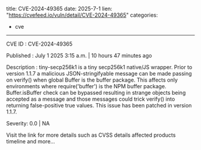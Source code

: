  
title: CVE-2024-49365
date: 2025-7-1
lien: "https://cvefeed.io/vuln/detail/CVE-2024-49365"
categories:
  - cve
---

CVE ID : CVE-2024-49365

Published :  July 1
2025
3:15 a.m. | 10 hours
47 minutes ago

Description : tiny-secp256k1 is a tiny secp256k1 native/JS wrapper. Prior to version 1.1.7
a malicious JSON-stringifyable message can be made passing on verify()
when global Buffer is the buffer package. This affects only environments where require('buffer') is the NPM buffer package. Buffer.isBuffer check can be bypassed
resulting in strange objects being accepted as a message
and those messages could trick verify() into returning false-positive true values. This issue has been patched in version 1.1.7.

Severity: 0.0 | NA

Visit the link for more details
such as CVSS details
affected products
timeline
and more...
